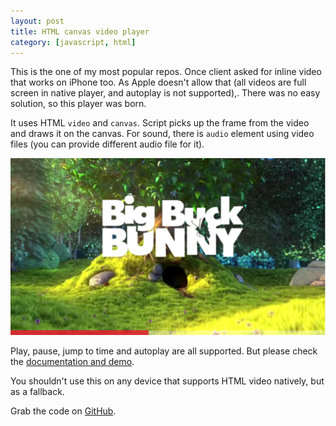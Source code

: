 ```yaml
---
layout: post
title: HTML canvas video player
category: [javascript, html]
---
```


This is the one of my most popular repos. Once client asked for inline video that works on iPhone too.
As Apple doesn't allow that (all videos are full screen in native player, and autoplay is not supported),.
There was no easy solution, so this player was born.

It uses HTML `video` and `canvas`. Script picks up the frame from the video and draws it on the canvas.
For sound, there is `audio` element using video files (you can provide different audio file for it).

<a href="http://stanko.github.io/html-canvas-video-player/">
  <img src="/public/img/projects/canvas-video.jpg" alt="HTML canvas video player - Demo">
</a>

Play, pause, jump to time and autoplay are all supported.
But please check the [documentation and demo](http://stanko.github.io/html-canvas-video-player/).

You shouldn't use this on any device that supports HTML video natively, but as a fallback.

Grab the code on [GitHub](https://github.com/Stanko/html-canvas-video-player).
